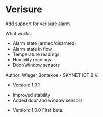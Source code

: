 # Verisure

Add support for verisure alarm.

What works:
* Alarm state (armed/disarmed)
* Alarm state in flow
* Temperature readings
* Humidity readings
* Door/Window sensors

Author: Wieger Bontekoe - SKYNET ICT B.V.


* Version: 1.0.1
- Improved stability
- Added door and window sensors

* Version: 1.0.0
First beta.